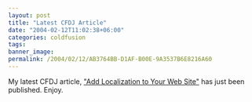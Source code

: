 ```yaml
---
layout: post
title: "Latest CFDJ Article"
date: "2004-02-12T11:02:38+06:00"
categories: coldfusion 
tags: 
banner_image: 
permalink: /2004/02/12/AB3764BB-D1AF-B00E-9A3537B6E8216A60
---
```


My latest CFDJ article, <a href="http://sys-con.com/coldfusion/article.cfm?id=712">"Add Localization to Your Web Site"</a> has just been published. Enjoy.